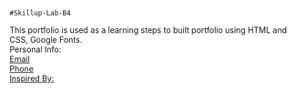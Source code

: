 
    #Skillup-Lab-B4

    
This portfolio is used as a learning steps to built portfolio using HTML and CSS, Google Fonts.<br>
Personal Info:<br>
[Email](Yamk6285@gmail.com)<br>
[Phone](0426733324) <br>
 [Inspired By:](https://bslthemes.com/html/hendrix/theme_colors/default/index-particles.html)